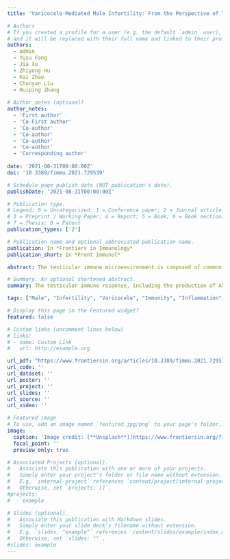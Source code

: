 ```yaml
---
title: 'Varicocele-Mediated Male Infertility: From the Perspective of Testicular Immunity and Inflammation'

# Authors
# If you created a profile for a user (e.g. the default `admin` user), write the username (folder name) here
# and it will be replaced with their full name and linked to their profile.
authors: 
  - admin
  - Yusu Fang
  - Jia Xu
  - Zhiyong Hu    
  - Kai Zhao
  - Chunyan Liu   
  - Huiping Zhang
  
# Author notes (optional)
author_notes:
  - 'First author'
  - 'Co-First author'
  - 'Co-author' 
  - 'Co-author' 
  - 'Co-author' 
  - 'Co-author' 
  - 'Corresponding author'
  
date: '2021-08-31T00:00:00Z'
doi: '10.3389/fimmu.2021.729539'

# Schedule page publish date (NOT publication's date).
publishDate: '2021-08-31T00:00:00Z'

# Publication type.
# Legend: 0 = Uncategorized; 1 = Conference paper; 2 = Journal article;
# 3 = Preprint / Working Paper; 4 = Report; 5 = Book; 6 = Book section;
# 7 = Thesis; 8 = Patent
publication_types: ['2']

# Publication name and optional abbreviated publication name.
publication: In *Frontiers in Immunology*
publication_short: In *Front Immunol*

abstract: The testicular immune microenvironment is composed of common immune cells and other cells involved in testicular immunity. The former includes testicular macrophages, T cells, dendritic cells (DCs), and mast cells, whereas the latter include Leydig cells and Sertoli cells (SCs). In animal models and in patients with VC, most studies have revealed an abnormal increase in the levels of ASAs and pro-inflammatory cytokines such as interleukin (IL)-1 and tumor necrosis factor (TNF)-alpha in the seminal plasma, testicular tissue, and even peripheral blood. It is also involved in the activation of potential inflammatory pathways, such as the nucleotide-binding oligomerization domain-like receptor family pyrin domain containing (NLRP)-3 pathway. Finally, the development of VC-mediated infertility (VMI) may be facilitated by abnormal permeability of proteins, such as claudin-11, that constitute the blood-testis barrier (BTB).

# Summary. An optional shortened abstract.
summary: The testicular immune response, including the production of ASAs and inflammatory factors, activation of inflammatory pathways, and destruction of the BTB may be involved in the pathogenesis of VMI it is necessary to further explore how patient outcomes can be improved through immunotherapy.

tags: ["Male", "Infertility", "Varicocele", "Immunity", "Inflammation", "Mechanism"]

# Display this page in the Featured widget?
featured: false

# Custom links (uncomment lines below)
# links:
# - name: Custom Link
#   url: http://example.org

url_pdf: "https://www.frontiersin.org/articles/10.3389/fimmu.2021.729539/pdf"
url_code: ''
url_dataset: ''
url_poster: ''
url_project: ''
url_slides: ''
url_source: ''
url_video: ''

# Featured image
# To use, add an image named `featured.jpg/png` to your page's folder.
image:
  caption: 'Image credit: [**Unsplash**](https://www.frontiersin.org/files/Articles/729539/fimmu-12-729539-HTML/image_m/fimmu-12-729539-t001.jpg)'
  focal_point: ''
  preview_only: true

# Associated Projects (optional).
#   Associate this publication with one or more of your projects.
#   Simply enter your project's folder or file name without extension.
#   E.g. `internal-project` references `content/project/internal-project/index.md`.
#   Otherwise, set `projects: []`.
#projects:
#  - example

# Slides (optional).
#   Associate this publication with Markdown slides.
#   Simply enter your slide deck's filename without extension.
#   E.g. `slides: "example"` references `content/slides/example/index.md`.
#   Otherwise, set `slides: ""`.
#slides: example
---
```

